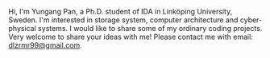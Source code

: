 <!---
- 👋 Hi, I’m @dlzrmr99
- 👀 I’m interested in ...
- 🌱 I’m currently learning ...
- 💞️ I’m looking to collaborate on ...
- 📫 How to reach me ...
--->

<!---
dlzrmr99/dlzrmr99 is a ✨ special ✨ repository because its `README.md` (this file) appears on your GitHub profile.
You can click the Preview link to take a look at your changes.
--->

Hi, I'm Yungang Pan, a Ph.D. student of IDA in Linköping University, Sweden. I'm interested in storage system, computer architecture and cyber-physical systems.
I would like to share some of my ordinary coding projects. Very welcome to share your ideas with me!
Please contact me with email: dlzrmr99@gmail.com.
